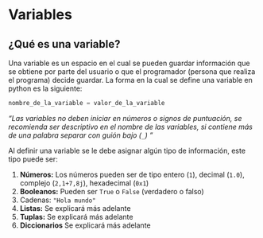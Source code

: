 # Variables

## ¿Qué es una variable?

Una variable es un espacio en el cual se pueden guardar información que se obtiene por parte del usuario o que el programador (persona que realiza el programa) decide guardar. La forma en la cual se define una variable en python es la siguiente:

```python
nombre_de_la_variable = valor_de_la_variable
```

_“Las variables no deben iniciar en números o signos de puntuación, se recomienda ser descriptivo en el nombre de las variables, si contiene más de una palabra separar con guión bajo (`_`) ”_

Al definir una variable se le debe asignar algún tipo de información, este tipo puede ser:

1. **Números:** Los números pueden ser de tipo entero (`1`), decimal (`1.0`), complejo (`2,1+7,8j`), hexadecimal (`0x1`)
2. **Booleanos:** Pueden ser `True` o `False` (verdadero o falso)
3. Cadenas: `"Hola mundo"`
4. **Listas:** Se explicará más adelante
5. **Tuplas:** Se explicará más adelante
6. **Diccionarios** Se explicará más adelante